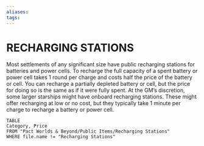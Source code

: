 ```yaml
---
aliases: 
tags: 
---
```

# RECHARGING STATIONS
Most settlements of any significant size have public recharging stations for batteries and power cells. To recharge the full capacity of a spent battery or power cell takes 1 round per charge and costs half the price of the battery or cell. You can recharge a partially depleted battery or cell, but the price for doing so is the same as if it were fully spent. At the GM’s discretion, some larger starships might have onboard recharging stations. These might offer recharging at low or no cost, but they typically take 1 minute per charge to recharge a battery or power cell.

``` dataview
TABLE
Category, Price
FROM "Pact Worlds & Beyond/Public Items/Recharging Stations"
WHERE file.name != "Recharging Stations"
```